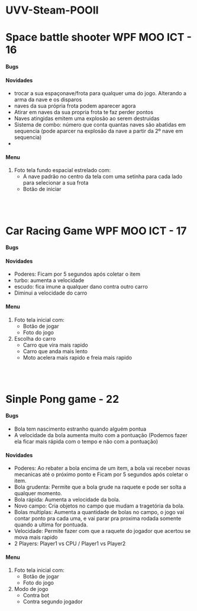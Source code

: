 # UVV-Steam-POOII


Space battle shooter WPF MOO ICT - 16
===

#### Bugs

#### Novidades
* trocar a sua espaçonave/frota para qualquer uma do jogo. Alterando a arma da nave e os disparos
* naves da sua própria frota podem aparecer agora
* Atirar em naves da sua propria frota te faz perder pontos
* Naves atingidas emitem uma explosão ao serem destruidas
* Sistema de combo: número que conta quantas naves são abatidas em sequencia (pode aparcer na explosão da nave a partir da 2º nave em sequencia)
* 

#### Menu
1. Foto tela fundo espacial estrelado com:
   * A nave padrão no centro da tela com uma setinha para cada lado para selecionar a sua frota
   * Botão de iniciar

<br><br>

Car Racing Game WPF MOO ICT - 17
===

#### Bugs

#### Novidades
* Poderes: Ficam por 5 segundos após coletar o item
*   turbo: aumenta a velocidade
*   escudo: fica imune a qualquer dano contra outro carro
*   Diminui a velocidade do carro


#### Menu
1. Foto tela inicial com:
   * Botão de jogar
   * Foto do jogo
2. Escolha do carro
   * Carro que  vira mais rapido
   * Carro que anda mais lento
   * Moto acelera mais rapido e freia mais rapido

<br><br>

Sinple Pong game - 22
===

#### Bugs
* Bola tem nascimento estranho quando alguém pontua
* A velocidade da bola aumenta muito com a pontuação (Podemos fazer ela ficar mais rápida com o tempo e não com a pontuação)

#### Novidades
* Poderes: Ao rebater a bola encima de um item, a bola vai receber novas mecanicas até o próximo ponto e Ficam por 5 segundos após coletar o item.
* Bola grudenta: Permite que a bola grude na raquete e pode ser solta a qualquer momento.
* Bola rápida: Aumenta a velocidade da bola.
* Novo campo: Cria objetos no campo que mudam a tragetória da bola.
* Bolas multiplas: Aumenta a quantidade de bolas no campo, o jogo vai contar ponto pra cada uma, e vai parar pra proxima rodada somente quando a ultima for pontuada.
* Velocidade: Permite fazer com que a raquete do jogador que acertou se mova mais rapido
* 2 Players: Player1 vs CPU / Player1 vs Player2 

#### Menu
1. Foto tela inicial com:
   * Botão de jogar
   * Foto do jogo
2. Modo de jogo
   * Contra bot
   * Contra segundo jogador 
